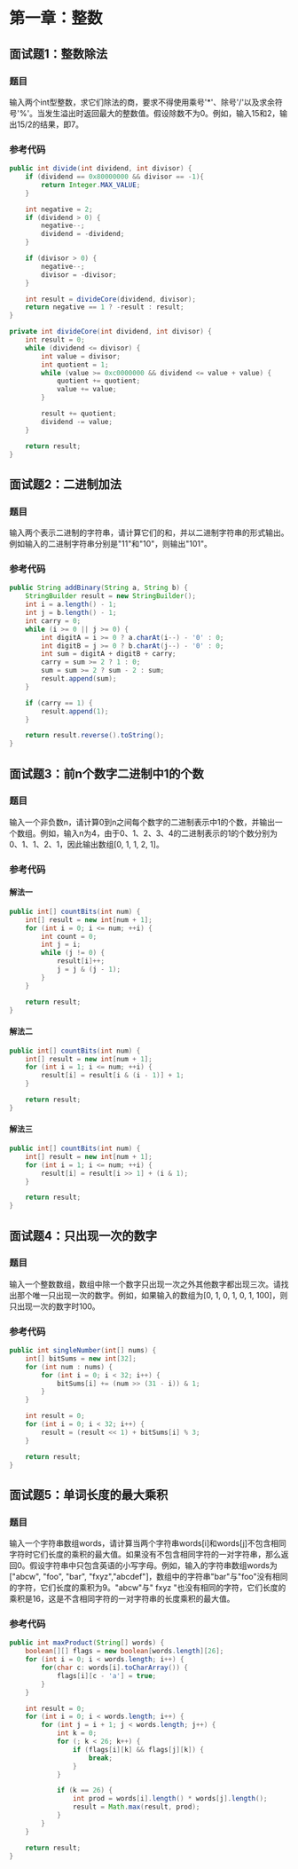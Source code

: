 # 第一章：整数

## 面试题1：整数除法
### 题目
输入两个int型整数，求它们除法的商，要求不得使用乘号'*'、除号'/'以及求余符号'%'。当发生溢出时返回最大的整数值。假设除数不为0。例如，输入15和2，输出15/2的结果，即7。

### 参考代码
``` java
public int divide(int dividend, int divisor) {
    if (dividend == 0x80000000 && divisor == -1){
        return Integer.MAX_VALUE;
    }

    int negative = 2;
    if (dividend > 0) {
        negative--;
        dividend = -dividend;
    }

    if (divisor > 0) {
        negative--;
        divisor = -divisor;
    }

    int result = divideCore(dividend, divisor);
    return negative == 1 ? -result : result;
}

private int divideCore(int dividend, int divisor) {
    int result = 0;
    while (dividend <= divisor) {
        int value = divisor;
        int quotient = 1;
        while (value >= 0xc0000000 && dividend <= value + value) {
            quotient += quotient;
            value += value;
        }

        result += quotient;
        dividend -= value;
    }

    return result;
}
```

## 面试题2：二进制加法
### 题目
输入两个表示二进制的字符串，请计算它们的和，并以二进制字符串的形式输出。例如输入的二进制字符串分别是"11"和"10"，则输出"101"。

### 参考代码
``` java
public String addBinary(String a, String b) {
    StringBuilder result = new StringBuilder();
    int i = a.length() - 1;
    int j = b.length() - 1;
    int carry = 0;
    while (i >= 0 || j >= 0) {
        int digitA = i >= 0 ? a.charAt(i--) - '0' : 0;
        int digitB = j >= 0 ? b.charAt(j--) - '0' : 0;
        int sum = digitA + digitB + carry;
        carry = sum >= 2 ? 1 : 0;
        sum = sum >= 2 ? sum - 2 : sum;
        result.append(sum);
    }

    if (carry == 1) {
        result.append(1);
    }

    return result.reverse().toString();
}
```

## 面试题3：前n个数字二进制中1的个数
### 题目
输入一个非负数n，请计算0到n之间每个数字的二进制表示中1的个数，并输出一个数组。例如，输入n为4，由于0、1、2、3、4的二进制表示的1的个数分别为0、1、1、2、1，因此输出数组[0, 1, 1, 2, 1]。

### 参考代码
#### 解法一
``` java
public int[] countBits(int num) {
    int[] result = new int[num + 1];
    for (int i = 0; i <= num; ++i) {
        int count = 0;
        int j = i;
        while (j != 0) {
            result[i]++;
            j = j & (j - 1);
        }
    }

    return result;
}
```
#### 解法二
``` java
public int[] countBits(int num) {
    int[] result = new int[num + 1];
    for (int i = 1; i <= num; ++i) {
        result[i] = result[i & (i - 1)] + 1;
    }

    return result;
}
```

#### 解法三
``` java
public int[] countBits(int num) {
    int[] result = new int[num + 1];
    for (int i = 1; i <= num; ++i) {
        result[i] = result[i >> 1] + (i & 1);
    }

    return result;
}
```

## 面试题4：只出现一次的数字
### 题目
输入一个整数数组，数组中除一个数字只出现一次之外其他数字都出现三次。请找出那个唯一只出现一次的数字。例如，如果输入的数组为[0, 1, 0, 1, 0, 1, 100]，则只出现一次的数字时100。

### 参考代码
``` java
public int singleNumber(int[] nums) {
    int[] bitSums = new int[32];
    for (int num : nums) {
        for (int i = 0; i < 32; i++) {
            bitSums[i] += (num >> (31 - i)) & 1;
        }
    }

    int result = 0;
    for (int i = 0; i < 32; i++) {
        result = (result << 1) + bitSums[i] % 3;
    }

    return result;
}
```

## 面试题5：单词长度的最大乘积
### 题目
输入一个字符串数组words，请计算当两个字符串words[i]和words[j]不包含相同字符时它们长度的乘积的最大值。如果没有不包含相同字符的一对字符串，那么返回0。假设字符串中只包含英语的小写字母。例如，输入的字符串数组words为["abcw", "foo", "bar", "fxyz","abcdef"]，数组中的字符串"bar"与"foo"没有相同的字符，它们长度的乘积为9。"abcw"与" fxyz "也没有相同的字符，它们长度的乘积是16，这是不含相同字符的一对字符串的长度乘积的最大值。

### 参考代码
``` java
public int maxProduct(String[] words) {
    boolean[][] flags = new boolean[words.length][26];
    for (int i = 0; i < words.length; i++) {
        for(char c: words[i].toCharArray()) {
            flags[i][c - 'a'] = true;
        }
    }

    int result = 0;
    for (int i = 0; i < words.length; i++) {
        for (int j = i + 1; j < words.length; j++) {
            int k = 0;
            for (; k < 26; k++) {
                if (flags[i][k] && flags[j][k]) {
                    break;
                }
            }

            if (k == 26) {
                int prod = words[i].length() * words[j].length();
                result = Math.max(result, prod);
            }
        }
    }

    return result;
}
```
